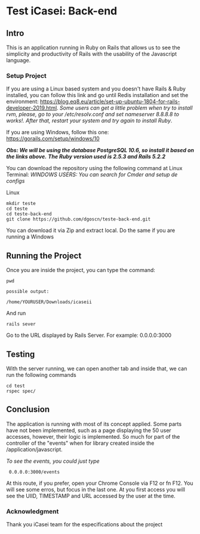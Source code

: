 # Test iCasei: Back-end


## Intro

This is an application running in Ruby on Rails that allows us to see the simplicity and productivity of Rails with the usability of the Javascript language.

### Setup Project

If you are using a Linux based system and you doesn't have Rails & Ruby installed, you can follow this link and go until Redis installation and set the environment: https://blog.eq8.eu/article/set-up-ubuntu-1804-for-rails-developer-2019.html. *Some users can get a little problem when try to install rvm, please, go to your /etc/resolv.conf and set nameserver 8.8.8.8 to works!. After that, restart your system and try again to install Ruby*.

If you are using Windows, follow this one: https://gorails.com/setup/windows/10

***Obs: We will be using the database PostgreSQL 10.6, so install it based on the links above.***
***The Ruby version used is 2.5.3  and Rails 5.2.2***

You can download the repository using the following command at Linux Terminal:
*WINDOWS USERS: You can search for Cmder and setup de configs*

Linux
```
mkdir teste
cd teste
cd teste-back-end
git clone https://github.com/dgoscn/teste-back-end.git
```
You can download it via Zip and extract local. Do the same if you are running a Windows

## Running the Project

Once you are inside the project, you can type the command:

```
pwd

possible output:

/home/YOURUSER/Downloads/icaseii
```
And run
```
rails sever
```
Go to the URL displayed by Rails Server. For example: 0.0.0.0:3000

## Testing 

With the server running, we can open another tab and inside that, we can run the following commands
```
cd test
rspec spec/
```

## Conclusion

The application is running with most of its concept applied. Some parts have not been implemented, such as a page displaying the 50 user accesses, however, their logic is implemented. So much for part of the controller of the "events" when for library created inside the /application/javascript.

*To see the events, you could just type*

```
 0.0.0.0:3000/events
```

At this route, if you prefer, open your Chrome Console via F12 or fn F12. You will see some erros, but focus in the last one. At you first access you will see the UIID, TIMESTAMP and URL accessed by the user at the time.

### Acknowledgment
Thank you iCasei team for the especifications about the project
